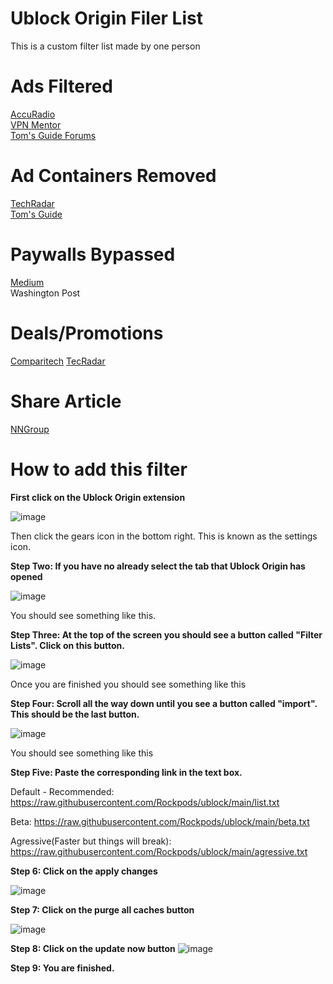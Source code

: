 # Ublock Origin Filer List
This is a custom filter list made by one person

# Ads Filtered
<a href="https://www.accuradio.com/">AccuRadio</a><br />
<a href="https://www.vpnmentor.com">VPN Mentor</a><br />
<a href="https://forums.tomsguide.com">Tom's Guide Forums</a><br />

# Ad Containers Removed
<a href="https://www.techradar.com">TechRadar</a><br />
<a href="https://www.tomsguide.com">Tom's Guide</a><br />

# Paywalls Bypassed
<a href="https://medium.com">Medium</a><br />
<a hreg="https://www.washingtonpost.com">Washington Post</a><br />

# Deals/Promotions
<a href="https://www.comparitech.com">Comparitech</a>
<a href="https://www.techradar.com">TecRadar</a>

# Share Article
<a href="https://www.nngroup.com">NNGroup</a>

# How to add this filter

<b>First click on the Ublock Origin extension</b>

![image](https://user-images.githubusercontent.com/69652659/143152691-7cc5863d-ae4f-4f60-9601-e6a8cbedf291.png)

Then click the gears icon in the bottom right. This is known as the settings icon.

<b>Step Two: If you have no already select the tab that Ublock Origin has opened</b>

![image](https://user-images.githubusercontent.com/69652659/143152782-7860b9c0-c997-4e3e-b134-a56fc3e239dd.png)

You should see something like this.

<b>Step Three: At the top of the screen you should see a button called "Filter Lists". Click on this button.</b>

![image](https://user-images.githubusercontent.com/69652659/143152975-13e874c8-1340-4a05-a42e-15e25908d7bf.png)

Once you are finished you should see something like this

<b>Step Four: Scroll all the way down until you see a button called "import". This should be the last button.</b>

![image](https://user-images.githubusercontent.com/69652659/143159212-fa15b83c-d3ec-4367-ac22-a32315465a87.png)

You should see something like this

<b>Step Five: Paste the corresponding link in the text box.</b>

Default - Recommended: https://raw.githubusercontent.com/Rockpods/ublock/main/list.txt

Beta: https://raw.githubusercontent.com/Rockpods/ublock/main/beta.txt

Agressive(Faster but things will break): https://raw.githubusercontent.com/Rockpods/ublock/main/agressive.txt

<b>Step 6: Click on the apply changes</b>

![image](https://user-images.githubusercontent.com/69652659/143159469-1c0739c1-5fe7-45c5-baa4-e23b3e8f77e0.png)

<b>Step 7: Click on the purge all caches button</b>

![image](https://user-images.githubusercontent.com/69652659/143159646-4d0bbb98-fd04-49da-95df-ead0752a048e.png)

<b>Step 8: Click on the update now button</b>
![image](https://user-images.githubusercontent.com/69652659/143159691-e18f07dd-44eb-4bd2-95ac-302fed65e78e.png)

<b>Step 9: You are finished.</b>
